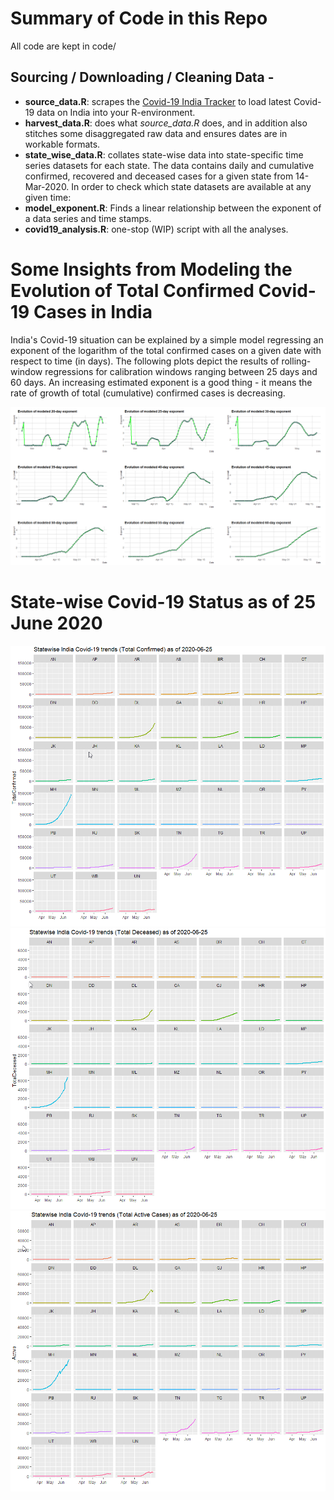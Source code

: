 # Summary of Code in this Repo

All code are kept in code/

## Sourcing / Downloading / Cleaning Data -
- **source_data.R**: scrapes the [Covid-19 India Tracker](https://api.covid19india.org/) to load latest Covid-19 data on India into your R-environment.
- **harvest_data.R**: does what *source_data.R* does, and in addition also stitches some disaggregated raw data and ensures dates are in workable formats.
- **state_wise_data.R**: collates state-wise data into state-specific time series datasets for each state. The data contains daily and cumulative confirmed, recovered and deceased cases for a given state from 14-Mar-2020. In order to check which state datasets are available at any given time:
- **model_exponent.R**: Finds a linear relationship between the exponent of a data series and time stamps.
- **covid19_analysis.R**: one-stop (WIP) script with all the analyses.

# Some Insights from Modeling the Evolution of Total Confirmed Covid-19 Cases in India

India's Covid-19 situation can be explained by a simple model regressing an exponent of the logarithm of the total confirmed cases on a given date with respect to time (in days). The following plots depict the results of rolling-window regressions for calibration windows ranging between 25 days and 60 days. An increasing estimated exponent is a good thing - it means the rate of growth of total (cumulative) confirmed cases is decreasing.

![](output/plots/plot_03.png)

# State-wise Covid-19 Status as of 25 June 2020
![](output/plots/plot_13.png)
![](output/plots/plot_14.png)
![](output/plots/plot_15.png)